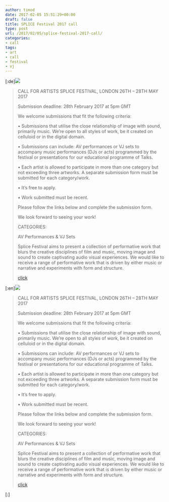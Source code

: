 ```yaml
---
author: timod
date: 2017-02-05 15:51:29+00:00
draft: false
title: SPLICE Festival 2017 call
type: post
url: /2017/02/05/splice-festival-2017-call/
categories:
- call
tags:
- art
- call
- festival
- vj
---
```


[:de][![](https://www.fablab-neckar-alb.org/wp-content/uploads/2017/02/Bildschirmfoto-2017-02-02-um-16.51.03-1024x328.png)
](http://www.splicefestival.com/open-call/?mc_cid=b0f89d5dc4&mc_eid=5f7f41c617)


<blockquote>CALL FOR ARTISTS
SPLICE FESTIVAL, LONDON
26TH – 28TH MAY 2017

Submission deadline: 28th February 2017 at 5pm GMT

We welcome submissions that fit the following criteria:

• Submissions that utilise the close relationship of image with sound, primarily music. We’re open to all styles of work, be it created on celluloid or in the digital domain.

• Submissions can include: AV performances or VJ sets to accompany music performances (DJs or acts) programmed by the festival or presentations for our educational programme of Talks.

• Each artist is allowed to participate in more than one category but not exceeding three artworks. A separate submission form must be submitted for each category/work.

• It’s free to apply.

• Work submitted must be recent.

Please follow the links below and complete the submission form.

We look forward to seeing your work!

CATEGORIES:

AV Performances & VJ Sets

Splice Festival aims to present a collection of performative work that blurs the creative disciplines of film and music, moving image and sound to create captivating audio visual experiences. We would like to receive a range of performative work that is driven by either music or narrative and experiments with form and structure.

[click](http://www.splicefestival.com/open-call/?mc_cid=b0f89d5dc4&mc_eid=5f7f41c617)</blockquote>


[:en][![](https://www.fablab-neckar-alb.org/wp-content/uploads/2017/02/Bildschirmfoto-2017-02-02-um-16.51.03-1024x328.png)
](http://www.splicefestival.com/open-call/?mc_cid=b0f89d5dc4&mc_eid=5f7f41c617)


<blockquote>CALL FOR ARTISTS
SPLICE FESTIVAL, LONDON
26TH – 28TH MAY 2017

Submission deadline: 28th February 2017 at 5pm GMT

We welcome submissions that fit the following criteria:

• Submissions that utilise the close relationship of image with sound, primarily music. We’re open to all styles of work, be it created on celluloid or in the digital domain.

• Submissions can include: AV performances or VJ sets to accompany music performances (DJs or acts) programmed by the festival or presentations for our educational programme of Talks.

• Each artist is allowed to participate in more than one category but not exceeding three artworks. A separate submission form must be submitted for each category/work.

• It’s free to apply.

• Work submitted must be recent.

Please follow the links below and complete the submission form.

We look forward to seeing your work!

CATEGORIES:

AV Performances & VJ Sets

Splice Festival aims to present a collection of performative work that blurs the creative disciplines of film and music, moving image and sound to create captivating audio visual experiences. We would like to receive a range of performative work that is driven by either music or narrative and experiments with form and structure.

[click](http://www.splicefestival.com/open-call/?mc_cid=b0f89d5dc4&mc_eid=5f7f41c617)</blockquote>

[:]
